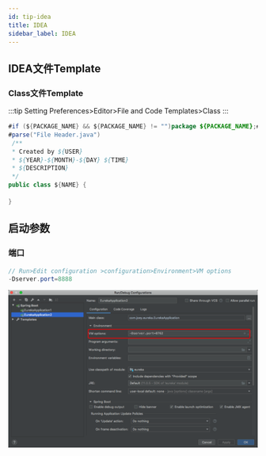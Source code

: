 ```yaml
---
id: tip-idea
title: IDEA
sidebar_label: IDEA
---
```


## IDEA文件Template

### Class文件Template

:::tip Setting
Preferences>Editor>File and Code Templates>Class
:::

```java
#if (${PACKAGE_NAME} && ${PACKAGE_NAME} != "")package ${PACKAGE_NAME};#end
#parse("File Header.java")
 /**
 * Created by ${USER}
 * ${YEAR}-${MONTH}-${DAY} ${TIME}
 * ${DESCRIPTION}
 */
public class ${NAME} {

}
```

## 启动参数

### 端口

```java
// Run>Edit configuration >configuration>Environment>VM options
-Dserver.port=8888
```

![启动端口](./img/tip-idea-1.png '启动端口') 
